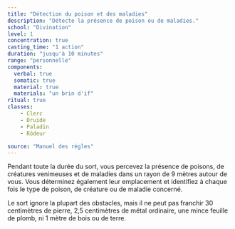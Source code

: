```yaml
---
title: "Détection du poison et des maladies"
description: "Détecte la présence de poison ou de maladies."
school: "Divination"
level: 1
concentration: true
casting_time: "1 action"
duration: "jusqu'à 10 minutes"
range: "personnelle"
components:
  verbal: true
  somatic: true
  material: true
  materials: "un brin d'if"
ritual: true
classes:
    - Clerc
    - Druide
    - Paladin
    - Rôdeur

source: "Manuel des règles"
---
```

Pendant toute la durée du sort, vous percevez la présence de poisons, de créatures venimeuses et de maladies dans un rayon de 9 mètres autour de vous. Vous déterminez également leur emplacement et identifiez à chaque fois le type de poison, de créature ou de maladie concerné.

Le sort ignore la plupart des obstacles, mais il ne peut pas franchir 30 centimètres de pierre, 2,5 centimètres de métal ordinaire, une mince feuille de plomb, ni 1 mètre de bois ou de terre.
